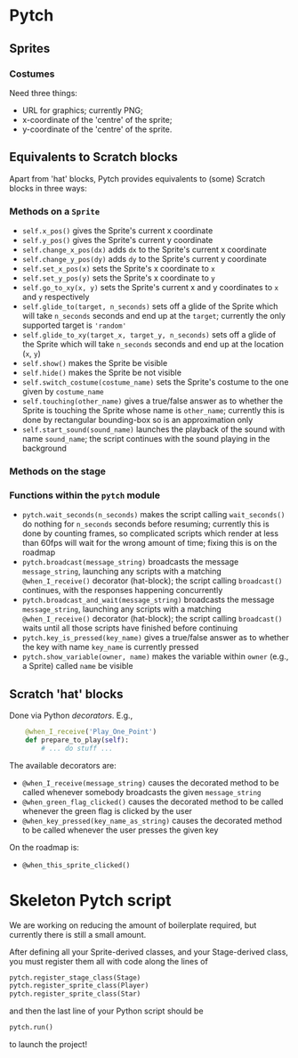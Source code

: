 # Pytch

## Sprites

### Costumes

Need three things:

 * URL for graphics; currently PNG;
 * x-coordinate of the 'centre' of the sprite;
 * y-coordinate of the 'centre' of the sprite.

## Equivalents to Scratch blocks

Apart from 'hat' blocks, Pytch provides equivalents to (some) Scratch
blocks in three ways:

### Methods on a `Sprite`

 * `self.x_pos()` gives the Sprite's current x coordinate
 * `self.y_pos()` gives the Sprite's current y coordinate
 * `self.change_x_pos(dx)` adds `dx` to the Sprite's current x
   coordinate
 * `self.change_y_pos(dy)` adds `dy` to the Sprite's current y
   coordinate
 * `self.set_x_pos(x)` sets the Sprite's x coordinate to `x`
 * `self.set_y_pos(y)` sets the Sprite's x coordinate to `y`
 * `self.go_to_xy(x, y)` sets the Sprite's current x and y coordinates
   to `x` and `y` respectively
 * `self.glide_to(target, n_seconds)` sets off a glide of the Sprite
   which will take `n_seconds` seconds and end up at the `target`;
   currently the only supported target is `'random'`
 * `self.glide_to_xy(target_x, target_y, n_seconds)` sets off a glide
   of the Sprite which will take `n_seconds` seconds and end up at the
   location (`x`, `y`)
 * `self.show()` makes the Sprite be visible
 * `self.hide()` makes the Sprite be not visible
 * `self.switch_costume(costume_name)` sets the Sprite's costume to
   the one given by `costume_name`
 * `self.touching(other_name)` gives a true/false answer as to
   whether the Sprite is touching the Sprite whose name is
   `other_name`; currently this is done by rectangular bounding-box so
   is an approximation only
 * `self.start_sound(sound_name)` launches the playback of the sound
   with name `sound_name`; the script continues with the sound playing
   in the background

### Methods on the stage

### Functions within the `pytch` module

 * `pytch.wait_seconds(n_seconds)` makes the script calling
   `wait_seconds()` do nothing for `n_seconds` seconds before
   resuming; currently this is done by counting frames, so complicated
   scripts which render at less than 60fps will wait for the wrong
   amount of time; fixing this is on the roadmap
 * `pytch.broadcast(message_string)` broadcasts the message
   `message_string`, launching any scripts with a matching
   `@when_I_receive()` decorator (hat-block); the script calling
   `broadcast()` continues, with the responses happening concurrently
 * `pytch.broadcast_and_wait(message_string)` broadcasts the message
   `message_string`, launching any scripts with a matching
   `@when_I_receive()` decorator (hat-block); the script calling
   `broadcast()` waits until all those scripts have finished before
   continuing
 * `pytch.key_is_pressed(key_name)` gives a true/false answer as to
   whether the key with name `key_name` is currently pressed
 * `pytch.show_variable(owner, name)` makes the variable within `owner`
   (e.g., a Sprite) called `name` be visible
   

## Scratch 'hat' blocks

Done via Python _decorators_.  E.g.,

```python
    @when_I_receive('Play_One_Point')
    def prepare_to_play(self):
        # ... do stuff ...
```

The available decorators are:

 * `@when_I_receive(message_string)` causes the decorated method to be
   called whenever somebody broadcasts the given `message_string`
 * `@when_green_flag_clicked()` causes the decorated method to be
   called whenever the green flag is clicked by the user
 * `@when_key_pressed(key_name_as_string)` causes the decorated method
   to be called whenever the user presses the given key

On the roadmap is:

 * `@when_this_sprite_clicked()`


# Skeleton Pytch script

We are working on reducing the amount of boilerplate required, but
currently there is still a small amount.

After defining all your Sprite-derived classes, and your Stage-derived
class, you must register them all with code along the lines of

```python
pytch.register_stage_class(Stage)
pytch.register_sprite_class(Player)
pytch.register_sprite_class(Star)
```

and then the last line of your Python script should be

```python
pytch.run()
```

to launch the project!
